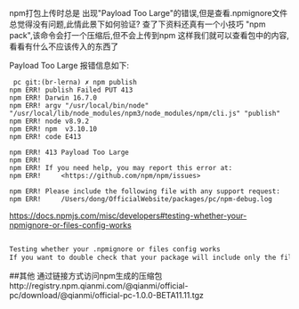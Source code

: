 
npm打包上传时总是 出现"Payload Too Large"的错误,但是查看.npmignore文件总觉得没有问题,此情此景下如何验证?
查了下资料还真有一个小技巧 "npm pack",该命令会打一个压缩后,但不会上传到npm 这样我们就可以查看包中的内容,看看有什么不应该传入的东西了


Payload Too Large 报错信息如下:
```console
 pc git:(br-lerna) ✗ npm publish 
npm ERR! publish Failed PUT 413
npm ERR! Darwin 16.7.0
npm ERR! argv "/usr/local/bin/node" "/usr/local/lib/node_modules/npm3/node_modules/npm/cli.js" "publish"
npm ERR! node v8.9.2
npm ERR! npm  v3.10.10
npm ERR! code E413

npm ERR! 413 Payload Too Large
npm ERR! 
npm ERR! If you need help, you may report this error at:
npm ERR!     <https://github.com/npm/npm/issues>

npm ERR! Please include the following file with any support request:
npm ERR!     /Users/dong/OfficialWebsite/packages/pc/npm-debug.log

```


https://docs.npmjs.com/misc/developers#testing-whether-your-npmignore-or-files-config-works


```html

Testing whether your .npmignore or files config works
If you want to double check that your package will include only the files you intend it to when published, you can run the npm pack command locally which will generate a tarball in the working directory, the same way it does for publishing.

```

##其他 通过链接方式访问npm生成的压缩包http://registry.npm.qianmi.com/@qianmi/official-pc/download/@qianmi/official-pc-1.0.0-BETA11.11.tgz